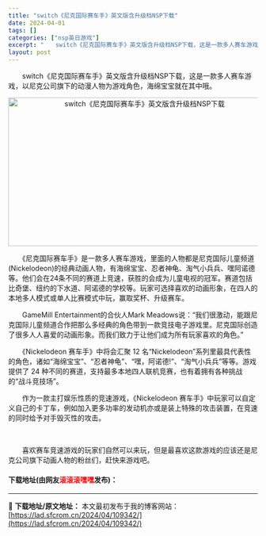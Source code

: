 ```yaml
---
title: "switch《尼克国际赛车手》英文版含升级档NSP下载"
date: 2024-04-01
tags: []
categories: ["nsp英日游戏"]
excerpt: "　　switch《尼克国际赛车手》英文版含升级档NSP下载，这是一款多人赛车游戏，以尼克公司旗下的动漫人物为游戏角色，海绵宝宝就在其中哦。 　　《尼克国际赛车手》是一款多人赛车游戏，里面的人物都是尼克国际儿童频道(Nickelodeon)的经典动画人物，有海绵宝宝、忍者神龟、淘气小兵兵、嘿阿诺德等。&hellip;"
layout: post
---
```


 <p>　　switch《尼克国际赛车手》英文版含升级档NSP下载，这是一款多人赛车游戏，以尼克公司旗下的动漫人物为游戏角色，海绵宝宝就在其中哦。</p> <p align="center"><img src="https://lad.sfcrom.cn/wp-content/uploads/2024/04/20240401_660a32289ad8c.webp" style="width: 535px; height: 300px;" alt="switch《尼克国际赛车手》英文版含升级档NSP下载" /></p> <p>　　《尼克国际赛车手》是一款多人赛车游戏，里面的人物都是尼克国际儿童频道(Nickelodeon)的经典动画人物，有海绵宝宝、忍者神龟、淘气小兵兵、嘿阿诺德等。他们会在24条不同的赛道上竞速，获胜的会成为儿童电视的冠军。赛道包括比奇堡、纽约的下水道、阿诺德的学校等。玩家可选择喜欢的动画形象，在四人的本地多人模式或单人比赛模式中玩，赢取奖杯、升级赛车。</p> <p>　　GameMill Entertainment的合伙人Mark Meadows说：&ldquo;我们很激动，能跟尼克国际儿童频道合作把那么多经典的角色带到一款竞技电子游戏里。尼克国际创造了很多人人喜爱的动画形象。而我们致力于让他们成为所有玩家喜欢的角色。&rdquo;</p> <p>　　《Nickelodeon 赛车手》中将会汇聚 12 名&ldquo;Nickelodeon&rdquo;系列里最具代表性的角色，诸如&ldquo;海绵宝宝&rdquo;、&ldquo;忍者神龟&rdquo;、&ldquo;嘿，阿诺德!&rdquo;、&ldquo;淘气小兵兵&rdquo;等等。游戏提供了 24 种不同的赛道，支持最多本地四人联机竞赛，也有着拥有各种挑战的&ldquo;战斗竞技场&rdquo;。</p> <p>　　作为一款主打娱乐性质的竞速游戏，《Nickelodeon 赛车手》中玩家可以自定义自己的卡丁车，例如加入更多功率的发动机亦或是装上特殊的攻击装置，在竞速的同时给予对手毁灭性的攻击。</p> <p>&nbsp;</p> <p>　　喜欢赛车竞速游戏的玩家们自然可以来玩，但是最喜欢这款游戏的应该还是尼克公司旗下动画人物的粉丝们，赶快来游戏吧。</p> <p><h4>下载地址(由网友<font color="red">滚滚滚嘿嘿</font>发布)：</h4></p> 

---
📖 **下载地址/原文地址：** 本文最初发布于我的博客网站：[https://lad.sfcrom.cn/2024/04/109342/](https://lad.sfcrom.cn/2024/04/109342/)
